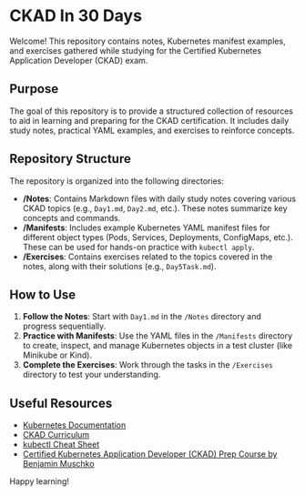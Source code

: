 # CKAD In 30 Days

Welcome! This repository contains notes, Kubernetes manifest examples, and exercises gathered while studying for the Certified Kubernetes Application Developer (CKAD) exam.

## Purpose

The goal of this repository is to provide a structured collection of resources to aid in learning and preparing for the CKAD certification. It includes daily study notes, practical YAML examples, and exercises to reinforce concepts.

## Repository Structure

The repository is organized into the following directories:

*   **/Notes**: Contains Markdown files with daily study notes covering various CKAD topics (e.g., `Day1.md`, `Day2.md`, etc.). These notes summarize key concepts and commands.
*   **/Manifests**: Includes example Kubernetes YAML manifest files for different object types (Pods, Services, Deployments, ConfigMaps, etc.). These can be used for hands-on practice with `kubectl apply`.
*   **/Exercises**: Contains exercises related to the topics covered in the notes, along with their solutions (e.g., `Day5Task.md`).

## How to Use

1.  **Follow the Notes**: Start with `Day1.md` in the `/Notes` directory and progress sequentially.
2.  **Practice with Manifests**: Use the YAML files in the `/Manifests` directory to create, inspect, and manage Kubernetes objects in a test cluster (like Minikube or Kind).
3.  **Complete the Exercises**: Work through the tasks in the `/Exercises` directory to test your understanding.

## Useful Resources

*   [Kubernetes Documentation](https://kubernetes.io/docs/)
*   [CKAD Curriculum](https://github.com/cncf/curriculum/blob/main/CKAD_Curriculum_v1.29.pdf)
*   [kubectl Cheat Sheet](https://kubernetes.io/docs/reference/kubectl/cheat-sheet/)
*    [Certified Kubernetes Application Developer (CKAD) Prep Course by Benjamin Muschko](https://learning.oreilly.com/course/certified-kubernetes-application/0642572045296/)

Happy learning!
